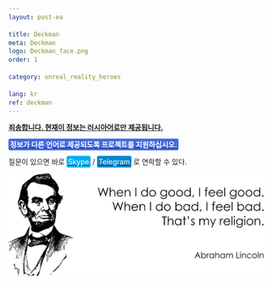 ```yaml
---
layout: post-ea

title: Deckman
meta: Deckman
logo: Deckman_face.png
order: 1

category: unreal_reality_heroes

lang: kr
ref: deckman
---
```


**<a href="https://lincolnvirus.com/projects/ru/comics/unreal_reality/heroes/deckman.html" target="_blank">죄송합니다. 현재이 정보는 러시아어로만 제공됩니다.</a>**

**<a href="https://www.paypal.com/cgi-bin/webscr?cmd=_s-xclick&hosted_button_id=T3KLFW2TE8SJC&source=url" target="_blank"><span style="background-color:#4169E1; color:white; padding:3px; border-radius: 3px">정보가 다른 언어로 제공되도록 프로젝트를 지원하십시오.</span></a>**

질문이 있으면 바로 <a href="skype:chutkoy89?call" target="_blank"><span style="background-color:#00aff0; color:white; padding:3px; border-radius: 3px">Skype</span></a> / <a href="https://t.me/chutkoy" target="_blank"><span style="background-color:#0088cc; color:white; padding:3px; border-radius: 3px">Telegram</span></a> 로 연락할 수 있다.

<a data-fancybox="gallery" href="/img/programming/Lincoln.png"><img src="/img/programming/Lincoln.png" alt=""></a>
